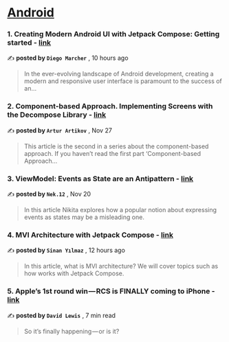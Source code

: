 
<h1><a href=https://medium.com/tag/android/recommended target="_blank" rel="noopener noreferrer">Android</a></h1>
<h3>1. Creating Modern Android UI with Jetpack Compose: Getting started - <a href=https://medium.com/@diegomarcher/creating-modern-android-ui-with-jetpack-compose-getting-started-b2c44b6472ee?source=tag_recommended_feed---------0-84----------android----------2c88caf9_095d_4648_bb3c_022346ee0ee3------- target="_blank" rel="noopener noreferrer">link</a></h3>

✍️ **posted by `Diego Marcher`** <date> , 10 hours ago</date>

<blockquote>In the ever-evolving landscape of Android development, creating a modern and responsive user interface is paramount to the success of an…</blockquote>

<h3>2. Component-based Approach. Implementing Screens with the Decompose Library - <a href=https://medium.com/itnext/component-based-approach-implementing-screens-with-the-decompose-library-19c41d8ed087?source=tag_recommended_feed---------1-107----------android----------2c88caf9_095d_4648_bb3c_022346ee0ee3------- target="_blank" rel="noopener noreferrer">link</a></h3>

✍️ **posted by `Artur Artikov`** <date> , Nov 27</date>

<blockquote>This article is the second in a series about the component-based approach. If you haven’t read the first part ‘Component-based Approach…</blockquote>

<h3>3. ViewModel: Events as State are an Antipattern - <a href=https://medium.com/proandroiddev/viewmodel-events-as-state-are-an-antipattern-35ff4fbc6fb6?source=tag_recommended_feed---------2-85----------android----------2c88caf9_095d_4648_bb3c_022346ee0ee3------- target="_blank" rel="noopener noreferrer">link</a></h3>

✍️ **posted by `Nek.12`** <date> , Nov 20</date>

<blockquote>In this article Nikita explores how a popular notion about expressing events as states may be a misleading one.</blockquote>

<h3>4. MVI Architecture with Jetpack Compose - <a href=https://medium.com/huawei-developers/mvi-architecture-with-jetpack-compose-8a59fff69624?source=tag_recommended_feed---------3-84----------android----------2c88caf9_095d_4648_bb3c_022346ee0ee3------- target="_blank" rel="noopener noreferrer">link</a></h3>

✍️ **posted by `Sinan Yılmaz`** <date> , 12 hours ago</date>

<blockquote>In this article, what is MVI architecture? We will cover topics such as how works with Jetpack Compose.</blockquote>

<h3>5. Apple’s 1st round win — RCS is FINALLY coming to iPhone - <a href=https://medium.com/macoclock/apples-1st-round-win-rcs-is-finally-coming-to-iphone-0a7804381e12?source=tag_recommended_feed---------4-107----------android----------2c88caf9_095d_4648_bb3c_022346ee0ee3------- target="_blank" rel="noopener noreferrer">link</a></h3>

✍️ **posted by `David Lewis`** <date> , 7 min read</date>

<blockquote>So it’s finally happening — or is it?</blockquote>

